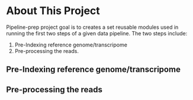 # About This Project

Pipeline-prep project goal is to creates a set reusable modules used in running the first two steps of a given data pipeline. The two steps include:
  1) Pre-Indexing reference genome/transcripome
  2) Pre-processing the reads.

## Pre-Indexing reference genome/transcripome
## Pre-processing the reads

